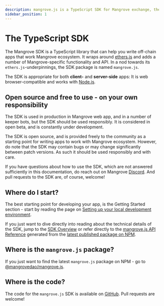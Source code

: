 ```yaml
---
description: mangrove.js is a TypeScript SDK for Mangrove exchange, the on-chain orderbook where offers are code.
sidebar_position: 1
---
```


# The TypeScript SDK

The Mangrove SDK is a TypeScript library that can help you write off-chain apps that work Mangrove ecosystem. It wraps around [ethers.js](https://github.com/ethers-io/ethers.js) and adds a number of Mangrove-specific functionality and API. In a nod towards its `ethers.js`-underpinnings, the SDK package is named `mangrove.js`.

The SDK is appropriate for both **client-** and **server-side** apps: It is web browser-compatible and works with [Node.js](https://nodejs.org/en/). 

## Open source and free to use - on your own responsibility

The SDK is used in production in Mangrove web app, and in a number of keeper bots, but the SDK should be used responsibly. It is considered in open beta, and is constantly under development. 

The SDK is open source, and is provided freely to the community as a starting point for writing apps to work with Mangrove ecosystem. However, do note that the SDK may contain bugs or may change significantly between patch versions. As such it should be used responsibly and with care.

If you have questions about how to use the SDK, which are not answered sufficiently in this documentation, do reach out on Mangrove [Discord](https://discord.gg/rk9Qthz5YE). And pull requests to the SDK are, of course, welcome!

## Where do I start? 

The best starting point for developing your app, is the Getting Started section - start by reading the page on [Setting up your local development environment](./getting-started/preparation.md).

If you just want to dive directly into reading about the technical details of the SDK, jump to the [SDK Overview](./technical-references/api-overview.md) or refer directly to the [mangrove.js API Reference](technical-references/code/index.md) generated from the [latest published package on NPM](#where-is-the-mangrovejs-package).

## Where is the `mangrove.js` package?

If you just want to find the latest `mangrove.js` package on NPM - go to [@mangrovedao/mangrove.js](https://www.npmjs.com/package/@mangrovedao/mangrove.js).

## Where is the code?

The code for the `mangrove.js` SDK is available on [GitHub](https://github.com/mangrovedao/mangrove-ts). Pull requests are welcome!

